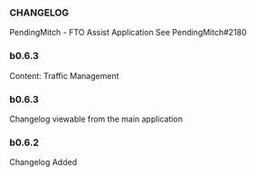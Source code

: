 ### CHANGELOG
PendingMitch - FTO Assist Application
See PendingMitch#2180

### b0.6.3
Content: Traffic Management

### b0.6.3
Changelog viewable from the main application

### b0.6.2
Changelog Added